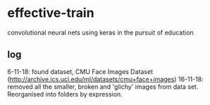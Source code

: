 # effective-train
convolutional neural nets using keras in the pursuit of education


## log

6-11-18: found dataset, CMU Face Images Dataset (http://archive.ics.uci.edu/ml/datasets/cmu+face+images) 
16-11-18: removed all the smaller, broken and 'glichy' images from data set. Reorganised into folders by expression.
